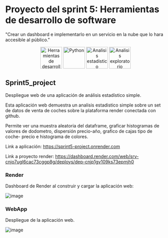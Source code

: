 # Proyecto del sprint 5: Herramientas de desarrollo de software
"Crear un dashboard e implementarlo en un servicio en la nube que lo hara accesible al público."

<div align='center'>
<img width="68" alt="Herramientas de desarrollo de software" src="https://github.com/user-attachments/assets/406c04eb-ba94-467b-8959-5b37f3ad7d6f">
<img width="68" alt="Python" src="https://github.com/user-attachments/assets/fb6bdf3f-ac55-4e28-92ab-156e004b704b">
<img width="68" alt="Analisis estadistico" src="https://github.com/user-attachments/assets/751e05ea-ee0f-4b0b-b77b-50b943cdc26a">
<img width="68" alt="Analisis exploratorio" src="https://github.com/user-attachments/assets/95aa7f02-0a98-4a8d-bb94-c97dc609f595">
</div>




## Sprint5_project
Despliegue web de una aplicación de análisis estadístico simple.

Esta aplicación web demuestra un analisis estadistico simple sobre un set de datos de venta de coches sobre la plataforma render conectada con github.

Permite ver una muestra aleatoria del dataframe, graficar histogramas de valores de dodometro, dispersión precio-año, grafico de cajas tipo de coche- precio e histograma de colores.


Link a aplicación: https://sprint5-project.onrender.com

Link a proyecto render: https://dashboard.render.com/web/srv-cnjo7ugl6cac73cggp8g/deploys/dep-cnjp1gv109ks73epmjh0

### Render
Dashboard de Render al construir y cargar la aplicación web:

![image](https://github.com/user-attachments/assets/9e8c193a-3bd3-4d86-b13e-fd8014b2a2cb)

### WebApp
Despliegue de la aplicación web.

![image](https://github.com/user-attachments/assets/2c08c7c1-ea63-455c-8488-161eef81fe25)

